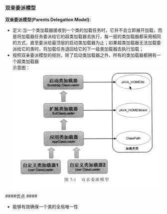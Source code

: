### 双亲委派模型

**双亲委派模型\(Parents Delegation Model\):**

* 定义:当一个类加载器接收到一个类的加载任务时，它并不会立即展开加载，而是将加载器任务委派给它的超类加载器去执行，每一层的类加载器都采用相同的方式，直至委派给最顶层的启动类加载器为止；如果超类加载器无法加载委派给它的类时，将加载任务退回给它的下一级类加载器去执行加载；
* 按照双亲委派模型的规则，除了启动类加载器之外，所有的类加载器都拥有一个超类加载器<br>
示意图：
![](/assets/201708050023.png)


####优点 ####
* 能够有效确保一个类的全局唯一性
